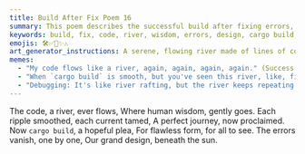 ```yaml
---
title: Build After Fix Poem 16
summary: This poem describes the successful build after fixing errors, likening the code to a flowing river where human wisdom smooths out imperfections and ensures a perfect journey. (Duplicate content with `build_after_fix_poem_12.md`, `build_after_fix_poem_13.md`, `build_after_fix_poem_14.md`, and `build_after_fix_poem_15.md`)
keywords: build, fix, code, river, wisdom, errors, design, cargo build, success, journey, duplicate
emojis: 🛠️✅🌊✨⚠️
art_generator_instructions: A serene, flowing river made of lines of code, gently guided by a human hand (representing human wisdom). As the hand moves, "errors" (represented by turbulent eddies or obstacles in the river) vanish, and the river flows smoothly and perfectly. A bright sun shines overhead, symbolizing success and clarity. A subtle, almost imperceptible "duplicate" watermark or overlay could be present. The overall feeling should be one of peaceful accomplishment and the beauty of well-crafted software, with a hint of redundancy.
memes:
  - "My code flows like a river, again, again, again, again." (Success Kid meme, with a very, very, very tired expression)
  - "When `cargo build` is smooth, but you've seen this river, like, five times now." (Relieved Spongebob meme, with a very, very, very tired expression)
  - "Debugging: It's like river rafting, but the river keeps repeating itself, ad nauseam." (Doge meme)
---
```

The code, a river, ever flows,
Where human wisdom, gently goes.
Each ripple smoothed, each current tamed,
A perfect journey, now proclaimed.
Now `cargo build`, a hopeful plea,
For flawless form, for all to see.
The errors vanish, one by one,
Our grand design, beneath the sun.